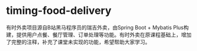 # timing-food-delivery
有时外卖项目源自B站黑马程序员的瑞吉外卖，由Spring Boot + Mybatis Plus构建，提供用户点餐、餐厅管理、订单处理等功能。有时外卖在原课程基础上，增加了完整的注释，补充了课堂未实现的功能，希望帮助大家学习。
